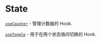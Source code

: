 # State

[`useCounter`](useCounter) - 管理计数器的 Hook.

<!-- [`useCounterInterval`](useCounterInterval) - -->

<!-- [`useDynamicList`](useDynamicList) - -->

<!-- [`useQueue`](useQueue) - -->

<!-- [`useSet`](useSet) - -->

[`useToggle`](useToggle) - 用于在两个状态值间切换的 Hook.
